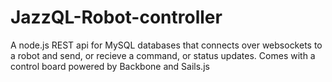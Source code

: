 # JazzQL-Robot-controller
A node.js REST api for MySQL databases that connects over websockets to a robot and send, or recieve a command, or status updates. Comes with a control board powered by Backbone and Sails.js
